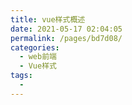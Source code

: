```yaml
---
title: vue样式概述
date: 2021-05-17 02:04:05
permalink: /pages/bd7d08/
categories:
  - web前端
  - Vue样式
tags:
  - 
---
```

